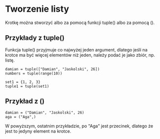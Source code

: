 # Tworzenie listy  
Krotkę można stworzyć albo za pomocą funkcji tuple() albo za pomocą ().  

## Przykłady z tuple()  
Funkcja tuple() przyjmuje co najwyżej jeden argument, dlatego jeśli na krotce ma być więcej elementów niż jeden, należy podać je jako zbiór, np. listę.  

```
damian = tuple(["Damian", "Jaskolski", 26])
numbers = tuple(range(10))

set1 = {1, 2, 3}
tuple1 = tuple(set1)
```

## Przykład z ()   
```
damian = ("Damian", "Jaskolski", 26)
aga = ("Aga",)
```
W powyższym, ostatnim przykładzie, po "Aga" jest przecinek, dlatego że jest to jedyny element na krotce.
